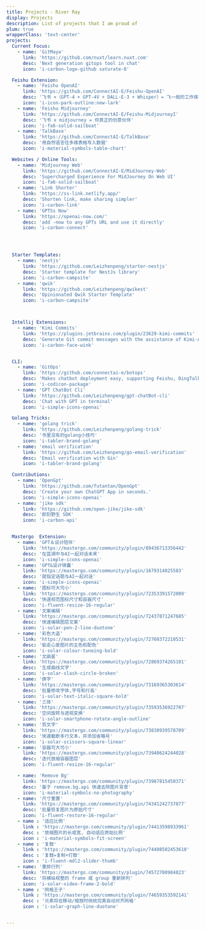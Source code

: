```yaml
---
title: Projects - River Ray
display: Projects
description: List of projects that I am proud of
plum: true
wrapperClass: 'text-center'
projects:
  Current Focus:
    - name: 'GitMaya'
      link: 'https://github.com/nuxt/learn.nuxt.com'
      desc: 'Next generation gitops tool in chat'
      icon: 'i-carbon-logo-github saturate-0'

  Feishu Extension:
    - name: 'Feishu OpenAI'
      link: 'https://github.com/ConnectAI-E/Feishu-OpenAI'
      desc: '飞书 ×（GPT-4 + GPT-4V + DALL·E-3 + Whisper）= 飞一般的工作体验'
      icon: 'i-icon-park-outline:new-lark'
    - name: 'Feishu Midjourney'
      link: 'https://github.com/ConnectAI-E/Feishu-MidjourneyI'
      desc: '飞书 x midjourney = 你真正的创意伙伴'
      icon: 'i-fa6-solid-sailboat'
    - name: 'TalkBase'
      link: 'https://github.com/ConnectAI-E/TalkBase'
      desc: '用自然语言往多维表格写入数据'
      icon: 'i-material-symbols-table-chart'

  Websites / Online Tools:
    - name: 'Midjourney Web'
      link: 'https://github.com/ConnectAI-E/MidJourney-Web'
      desc: 'Supercharged Experience For MidJourney On Web UI'
      icon: 'i-fa6-solid-sailboat'
    - name: 'Link Shorter'
      link: 'https://ss-link.netlify.app/'
      desc: 'Shorten link, make sharing simpler'
      icon: 'i-carbon-link'
    - name: 'GPTSs Now'
      link: 'https://openai-now.com/'
      desc: 'add -now to any GPTs URL and use it directly'
      icon: 'i-carbon-connect'




  Starter Templates:
    - name: 'nestjs'
      link: 'https://github.com/Leizhenpeng/starter-nestjs'
      desc: 'Starter template for NestJs library'
      icon: 'i-carbon-campsite'
    - name: 'qwik'
      link: 'https://github.com/Leizhenpeng/qwikest'
      desc: 'Opinionated Qwik Starter Template'
      icon: 'i-carbon-campsite'



  Intellij Extensions:
    - name: 'Kimi Commits'
      link: 'https://plugins.jetbrains.com/plugin/23629-kimi-commits'
      desc: 'Generate Git commit messages with the assistance of Kimi-AI, making code commits a breeze.'
      icon: 'i-carbon-face-wink'


  CLI:
    - name: 'GitOps'
      link: 'https://github.com/connectai-e/botops'
      desc: 'Makes chatbot deployment easy, supporting Feishu, DingTalk, Discord, Github and Slack.'
      icon: 'i-codicon-package'
    - name: 'GPT ChatBot Cli'
      link: 'https://github.com/Leizhenpeng/gpt-chatBot-cli'
      desc: 'Chat with GPT in terminal'
      icon: 'i-simple-icons-openai'

  Golang Tricks:
    - name: 'golang trick'
      link: 'https://github.com/Leizhenpeng/golang-trick'
      desc: '书里没有的golang小技巧'
      icon: 'i-tabler-brand-golang'
    - name: 'email verification'
      link: 'https://github.com/Leizhenpeng/go-email-verification'
      desc: 'Email verification with Gin'
      icon: 'i-tabler-brand-golang'

  Contributions:
    - name: 'OpenGpt'
      link: 'https://github.com/futantan/OpenGpt'
      desc: 'Create your own ChatGPT App in seconds.'
      icon: 'i-simple-icons-openai'
    - name: 'jike sdk'
      link: 'https://github.com/open-jike/jike-sdk'
      desc: '即刻野生 SDK'
      icon: 'i-carbon-api'


  Mastergo  Extension:
    - name: 'GPT＆设计陪伴'
      link: 'https://mastergo.com/community/plugin/89436713356442'
      desc: '在蓝湖中与AI一起对话未来'
      icon: 'i-simple-icons-openai'
    - name: 'GPT&设计锦囊'
      link: 'https://mastergo.com/community/plugin/1679314025583'
      desc: '就指定话题与AI一起对话'
      icon: 'i-simple-icons-openai'
    - name: '图标可大可小'
      link: 'https://mastergo.com/community/plugin/72353391572009'
      desc: '快速规范图标尺寸和容器尺寸'
      icon: 'i-fluent-resize-16-regular'
    - name: '文案编辑'
      link: 'https://mastergo.com/community/plugin/72437871247685'
      desc: '快速编辑图层文案'
      icon: 'i-solar-pen-2-line-duotone'
    - name: '彩色大盗'
      link: 'https://mastergo.com/community/plugin/72760372210531'
      desc: '偷走心爱图片的主色和配色'
      icon: 'i-solar-colour-tuneing-bold'
    - name: '文曲星'
      link: 'https://mastergo.com/community/plugin/72869374265101'
      desc: '生成曲线文字'
      icon: 'i-solar-slash-circle-broken'
    - name: '换字'
      link: 'https://mastergo.com/community/plugin/73169365303614'
      desc: '批量修改字体,字号和行高'
      icon: 'i-solar-text-italic-square-bold'
    - name: '三体'
      link: 'https://mastergo.com/community/plugin/73593536922707'
      desc: '空间旋转与透视变换'
      icon: 'i-solar-smartphone-rotate-angle-outline'
    - name: '剪文字'
      link: 'https://mastergo.com/community/plugin/73838939578709'
      desc: '快速截断多行文本，并添加省略号'
      icon: 'i-solar-scissors-square-linear'
    - name: '容器可大可小'
      link: 'https://mastergo.com/community/plugin/73940624244028'
      desc: '迭代放缩容器图层'
      icon: 'i-fluent-resize-16-regular'

    - name: 'Remove Bg'
      link: 'https://mastergo.com/community/plugin/73987815450371' 
      desc: '基于 remove.bg.api 快速去除图片背景' 
      icon: 'i-material-symbols-no-photography'
    - name: '尺寸重置'
      link: 'https://mastergo.com/community/plugin/74341242737877'
      desc: '批量恢复图片为原始尺寸'
      icon: 'i-fluent-restore-16-regular'
    - name : '适应比例'
      link : 'https://mastergo.com/community/plugin/74413598933961'
      desc : '放缩图片的长或宽, 自动适应原始比例'
      icon : 'i-material-symbols-fit-screen'
    - name : '复鼓'
      link : 'https://mastergo.com/community/plugin/74498502453610'
      desc : '复鼓=复制+打鼓'
      icon : 'i-fluent-mdl2-slider-thumb'
    - name: '重排行列'
      link: 'https://mastergo.com/community/plugin/74572700984823'
      desc: '将横纵规整的 frame 或 group 重新排列'
      icon: 'i-solar-video-frame-2-bold'
    - name : '网格王子'
      link : 'https://mastergo.com/community/plugin/74659353592141'
      desc : '元素将在移动/缩放时统统完美自动对齐网格'
      icon : 'i-solar-graph-line-duotone'   


---
```


<!-- @layout-full-width -->

<ListProjects :projects="frontmatter.projects" />
